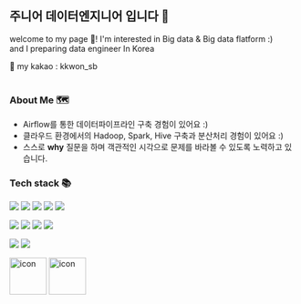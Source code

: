 주니어 데이터엔지니어 입니다 🤗
-----------------------------------
welcome to my page 👋!
I'm interested in Big data & Big data flatform :)
<br>
and I preparing data engineer In Korea

💬 my kakao :  kkwon_sb
<br><br>
### About Me 🗺

- Airflow를 통한 데이터파이프라인 구축 경험이 있어요 :) 
- 클라우드 환경에서의 Hadoop, Spark, Hive 구축과 분산처리 경험이 있어요 :)
- 스스로 **why** 질문을 하며 객관적인 시각으로 문제를 바라볼 수 있도록 노력하고 있습니다.

### Tech stack 📚
![](https://img.shields.io/badge/-Python-orange)
![](https://img.shields.io/badge/-MYSQL-blue)
![](https://img.shields.io/badge/-AIRFLOW-Green)
![](https://img.shields.io/badge/-Hadoop-yellow)
![](https://img.shields.io/badge/-Hive-orange)

![](https://img.shields.io/badge/-Data--Analysis-blueviolet)
![](https://img.shields.io/badge/-Data--Pipeline-blueviolet)
![](https://img.shields.io/badge/-Data--Crawling-blueviolet)
![](https://img.shields.io/badge/-ETL-gray)


![](https://img.shields.io/badge/OS-Linux-informational?style=flat&logo=linux&logoColor=white&color=2bbc8a)
![](https://img.shields.io/badge/AWS-ec2-orange)


<p>
  
<img alt= "icon" wide="65" height="65" src ="https://techstack-generator.vercel.app/python-icon.svg">
<img alt= "icon" wide="65" height="65" src ="https://techstack-generator.vercel.app/mysql-icon.svg">

</p>
